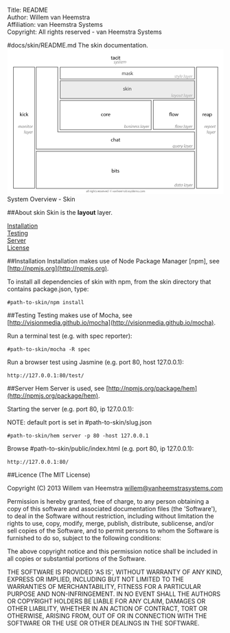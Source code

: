 Title: README  
Author: Willem van Heemstra  
Affiliation: van Heemstra Systems  
Copyright: All rights reserved - van Heemstra Systems

#docs/skin/README.md
The skin documentation.
![Image](../skin/images/system_overview_skin.png?raw=true)  System Overview - Skin

##About skin
Skin is the **layout** layer.

[Installation](#Installation)  
[Testing](#Testing)  
[Server](#Server)  
[License](#License)  

##<a id="Installation"></a>Installation
Installation makes use of Node Package Manager [npm], see [http://npmjs.org](http://npmjs.org).

To install all dependencies of skin with npm, from the skin directory that contains package.json, type:

```
#path-to-skin/npm install
```

##<a id="Testing"></a>Testing
Testing makes use of Mocha, see [http://visionmedia.github.io/mocha](http://visionmedia.github.io/mocha).

Run a terminal test (e.g. with spec reporter):

```
#path-to-skin/mocha -R spec
```

Run a browser test using Jasmine (e.g. port 80, host 127.0.0.1):

```
http://127.0.0.1:80/test/
```

##<a id="Server"></a>Server
Hem Server is used, see [http://npmjs.org/package/hem](http://npmjs.org/package/hem).

Starting the server (e.g. port 80, ip 127.0.0.1):

NOTE: default port is set in #path-to-skin/slug.json

```
#path-to-skin/hem server -p 80 -host 127.0.0.1
```

Browse #path-to-skin/public/index.html (e.g. port 80, ip 127.0.0.1):

```
http://127.0.0.1:80/
```

##<a id="License"></a>Licence
(The MIT License)

Copyright (C) 2013 Willem van Heemstra willem@vanheemstrasystems.com

Permission is hereby granted, free of charge, to any person obtaining a copy of this software and associated documentation files (the 'Software'), to deal in the Software without restriction, including without limitation the rights to use, copy, modify, merge, publish, distribute, sublicense, and/or sell copies of the Software, and to permit persons to whom the Software is furnished to do so, subject to the following conditions:

The above copyright notice and this permission notice shall be included in all copies or substantial portions of the Software.

THE SOFTWARE IS PROVIDED 'AS IS', WITHOUT WARRANTY OF ANY KIND, EXPRESS OR IMPLIED, INCLUDING BUT NOT LIMITED TO THE WARRANTIES OF MERCHANTABILITY, FITNESS FOR A PARTICULAR PURPOSE AND NON-INFRINGEMENT. IN NO EVENT SHALL THE AUTHORS OR COPYRIGHT HOLDERS BE LIABLE FOR ANY CLAIM, DAMAGES OR OTHER LIABILITY, WHETHER IN AN ACTION OF CONTRACT, TORT OR OTHERWISE, ARISING FROM, OUT OF OR IN CONNECTION WITH THE SOFTWARE OR THE USE OR OTHER DEALINGS IN THE SOFTWARE.